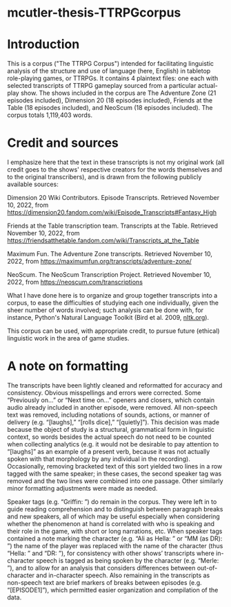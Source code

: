 # mcutler-thesis-TTRPGcorpus
 
# Introduction

This is a corpus ("The TTRPG Corpus") intended for facilitating linguistic analysis of the structure and use of language (here, English) in tabletop role-playing games, or TTRPGs. It contains 4 plaintext files: one each with selected transcripts of TTRPG gameplay sourced from a particular actual-play show. The shows included in the corpus are The Adventure Zone (21 episodes included), Dimension 20 (18 episodes included), Friends at the Table (18 episodes included), and NeoScum (18 episodes included). The corpus totals 1,119,403 words. 

# Credit and sources

I emphasize here that the text in these transcripts is not my original work (all credit goes to the shows' respective creators for the words themselves and to the original transcribers), and is drawn from the following publicly available sources:

Dimension 20 Wiki Contributors. Episode Transcripts. Retrieved November 10, 2022, from https://dimension20.fandom.com/wiki/Episode_Transcripts#Fantasy_High

Friends at the Table transcription team. Transcripts at the Table. Retrieved November 10, 2022, from https://friendsatthetable.fandom.com/wiki/Transcripts_at_the_Table

Maximum Fun. The Adventure Zone transcripts. Retrieved November 10, 2022, from https://maximumfun.org/transcripts/adventure-zone/

NeoScum. The NeoScum Transcription Project. Retrieved November 10, 2022, from https://neoscum.com/transcriptions

What I have done here is to organize and group together transcripts into a corpus, to ease the difficulties of studying each one individually, given the sheer number of words involved; such analysis can be done with, for instance, Python's Natural Language Toolkit (Bird et al. 2009, [nltk.org](https://www.nltk.org/)). 

This corpus can be used, with appropriate credit, to pursue future (ethical) linguistic work in the area of game studies.

# A note on formatting

The transcripts have been lightly cleaned and reformatted for accuracy and consistency. Obvious misspellings and errors were corrected. Some “Previously on…” or “Next time on…” openers and closers, which contain audio already included in another episode, were removed. All non-speech text was removed, including notations of sounds, actions, or manner of delivery (e.g. “[laughs],” “[rolls dice],” “[quietly]”). This decision was made because the object of study is a structural, grammatical form in linguistic context, so words besides the actual speech do not need to be counted when collecting analytics (e.g. it would not be desirable to pay attention to “[laughs]” as an example of a present verb, because it was not actually spoken with that morphology by any individual in the recording). Occasionally, removing bracketed text of this sort yielded two lines in a row tagged with the same speaker; in these cases, the second speaker tag was removed and the two lines were combined into one passage. Other similarly minor formatting adjustments were made as needed. 

Speaker tags (e.g. “Griffin: ”) do remain in the corpus. They were left in to guide reading comprehension and to distinguish between paragraph breaks and new speakers, all of which may be useful especially when considering whether the phenomenon at hand is correlated with who is speaking and their role in the game, with short or long narrations, etc. When speaker tags contained a note marking the character (e.g. “Ali as Hella: ” or “MM (as DR): ”) the name of the player was replaced with the name of the character (thus “Hella: ” and “DR: ”), for consistency with other shows’ transcripts where in-character speech is tagged as being spoken by the character (e.g. “Merle: ”), and to allow for an analysis that considers differences between out-of-character and in-character speech. Also remaining in the transcripts as non-speech text are brief markers of breaks between episodes (e.g. “[EPISODE1]”), which permitted easier organization and compilation of the data.
